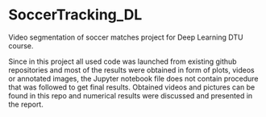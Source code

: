 # SoccerTracking_DL
Video segmentation of soccer matches project for Deep Learning DTU course.  

Since in this project all used code was launched from existing github repositories and most of the results were obtained in form of plots, videos or annotated images, the Jupyter notebook file does not contain procedure that was followed to get final results. Obtained videos and pictures can be found in this repo and numerical results were discussed and presented in the report.

